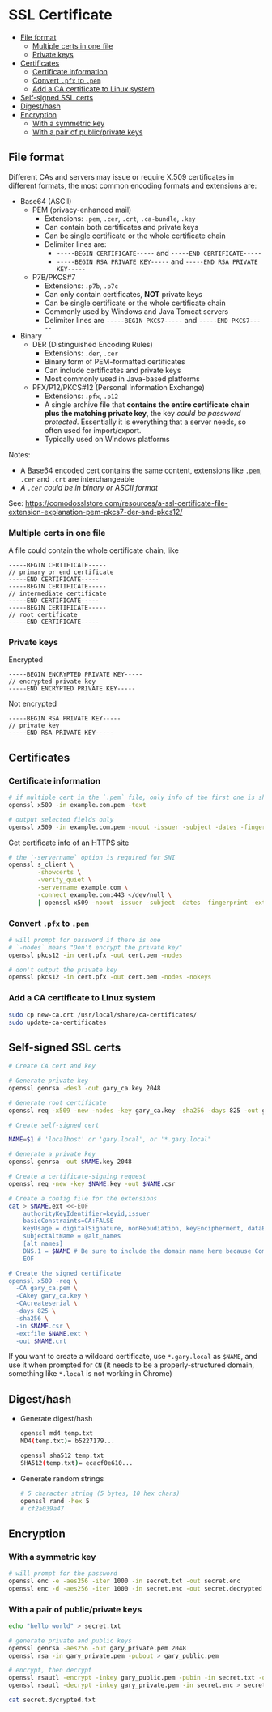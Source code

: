 # SSL Certificate

- [File format](#file-format)
  - [Multiple certs in one file](#multiple-certs-in-one-file)
  - [Private keys](#private-keys)
- [Certificates](#certificates)
  - [Certificate information](#certificate-information)
  - [Convert `.pfx` to `.pem`](#convert-pfx-to-pem)
  - [Add a CA certificate to Linux system](#add-a-ca-certificate-to-linux-system)
- [Self-signed SSL certs](#self-signed-ssl-certs)
- [Digest/hash](#digesthash)
- [Encryption](#encryption)
  - [With a symmetric key](#with-a-symmetric-key)
  - [With a pair of public/private keys](#with-a-pair-of-publicprivate-keys)

## File format

Different CAs and servers may issue or require X.509 certificates in different formats, the most common encoding formats and extensions are:

- Base64 (ASCII)
  - PEM (privacy-enhanced mail)
    - Extensions: `.pem`, `.cer`, `.crt`, `.ca-bundle`, `.key`
    - Can contain both certificates and private keys
    - Can be single certificate or the whole certificate chain
    - Delimiter lines are:
      - `-----BEGIN CERTIFICATE-----` and `-----END CERTIFICATE-----`
      - `-----BEGIN RSA PRIVATE KEY-----` and `-----END RSA PRIVATE KEY-----`
  - P7B/PKCS#7
    - Extensions: `.p7b`, `.p7c`
    - Can only contain certificates, **NOT** private keys
    - Can be single certificate or the whole certificate chain
    - Commonly used by Windows and Java Tomcat servers
    - Delimiter lines are `-----BEGIN PKCS7-----` and `-----END PKCS7-----`
- Binary
  - DER (Distinguished Encoding Rules)
    - Extensions: `.der`, `.cer`
    - Binary form of PEM-formatted certificates
    - Can include certificates and private keys
    - Most commonly used in Java-based platforms
  - PFX/P12/PKCS#12 (Personal Information Exchange)
    - Extensions: `.pfx`, `.p12`
    - A single archive file that **contains the entire certificate chain plus the matching private key**, the key *could be password protected*. Essentially it is everything that a server needs, so often used for import/export.
    - Typically used on Windows platforms

Notes:

- A Base64 encoded cert contains the same content, extensions like `.pem`, `.cer` and `.crt` are interchangeable
- *A `.cer` could be in binary or ASCII format*

See: https://comodosslstore.com/resources/a-ssl-certificate-file-extension-explanation-pem-pkcs7-der-and-pkcs12/

### Multiple certs in one file

A file could contain the whole certificate chain, like

```
-----BEGIN CERTIFICATE-----
// primary or end certificate
-----END CERTIFICATE-----
-----BEGIN CERTIFICATE-----
// intermediate certificate
-----END CERTIFICATE-----
-----BEGIN CERTIFICATE-----
// root certificate
-----END CERTIFICATE-----
```

### Private keys

Encrypted

```
-----BEGIN ENCRYPTED PRIVATE KEY-----
// encrypted private key
-----END ENCRYPTED PRIVATE KEY-----
```

Not encrypted

```
-----BEGIN RSA PRIVATE KEY-----
// private key
-----END RSA PRIVATE KEY-----
```


## Certificates

### Certificate information

```sh
# if multiple cert in the `.pem` file, only info of the first one is shown
openssl x509 -in example.com.pem -text

# output selected fields only
openssl x509 -in example.com.pem -noout -issuer -subject -dates -fingerprint -ext subjectAltName
```

Get certificate info of an HTTPS site

```sh
# the `-servername` option is required for SNI
openssl s_client \
        -showcerts \
        -verify_quiet \
        -servername example.com \
        -connect example.com:443 </dev/null \
        | openssl x509 -noout -issuer -subject -dates -fingerprint -ext subjectAltName
```

### Convert `.pfx` to `.pem`

```sh
# will prompt for password if there is one
# `-nodes` means "Don't encrypt the private key"
openssl pkcs12 -in cert.pfx -out cert.pem -nodes

# don't output the private key
openssl pkcs12 -in cert.pfx -out cert.pem -nodes -nokeys
```

### Add a CA certificate to Linux system

```sh
sudo cp new-ca.crt /usr/local/share/ca-certificates/
sudo update-ca-certificates
```


## Self-signed SSL certs

```sh
# Create CA cert and key

# Generate private key
openssl genrsa -des3 -out gary_ca.key 2048

# Generate root certificate
openssl req -x509 -new -nodes -key gary_ca.key -sha256 -days 825 -out gary_ca.pem
```

```sh
# Create self-signed cert

NAME=$1 # 'localhost' or 'gary.local', or '*.gary.local"

# Generate a private key
openssl genrsa -out $NAME.key 2048

# Create a certificate-signing request
openssl req -new -key $NAME.key -out $NAME.csr

# Create a config file for the extensions
cat > $NAME.ext <<-EOF
	authorityKeyIdentifier=keyid,issuer
	basicConstraints=CA:FALSE
	keyUsage = digitalSignature, nonRepudiation, keyEncipherment, dataEncipherment
	subjectAltName = @alt_names
	[alt_names]
	DNS.1 = $NAME # Be sure to include the domain name here because Common Name is not so commonly honoured by itself
	EOF

# Create the signed certificate
openssl x509 -req \
  -CA gary_ca.pem \
  -CAkey gary_ca.key \
  -CAcreateserial \
  -days 825 \
  -sha256 \
  -in $NAME.csr \
  -extfile $NAME.ext \
  -out $NAME.crt
```

If you want to create a wildcard certificate, use `*.gary.local` as `$NAME`, and use it when prompted for `CN` (it needs to be a properly-structured domain, something like `*.local` is not working in Chrome)


## Digest/hash

- Generate digest/hash

  ```sh
  openssl md4 temp.txt
  MD4(temp.txt)= b5227179...

  openssl sha512 temp.txt
  SHA512(temp.txt)= ecacf0e610...
  ```

- Generate random strings

  ```sh
  # 5 character string (5 bytes, 10 hex chars)
  openssl rand -hex 5
  # cf2a039a47
  ```


## Encryption

### With a symmetric key

```sh
# will prompt for the password
openssl enc -e -aes256 -iter 1000 -in secret.txt -out secret.enc
openssl enc -d -aes256 -iter 1000 -in secret.enc -out secret.decrypted.txt
```

### With a pair of public/private keys

```sh
echo "hello world" > secret.txt

# generate private and public keys
openssl genrsa -aes256 -out gary_private.pem 2048
openssl rsa -in gary_private.pem -pubout > gary_public.pem

# encrypt, then decrypt
openssl rsautl -encrypt -inkey gary_public.pem -pubin -in secret.txt -out secret.enc
openssl rsautl -decrypt -inkey gary_private.pem -in secret.enc > secret.dycrypted.txt

cat secret.dycrypted.txt
```
